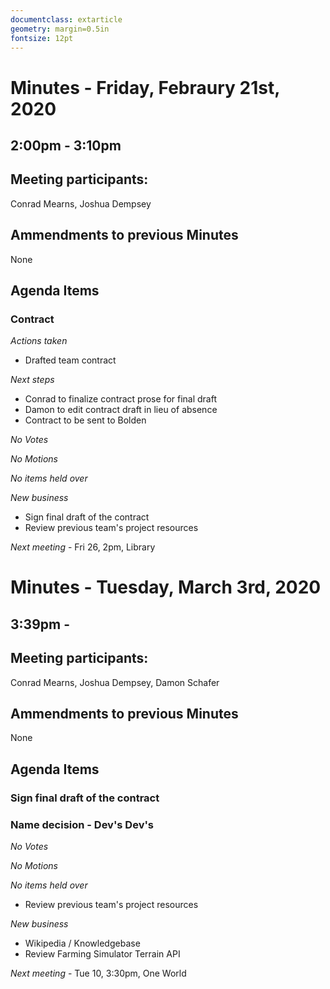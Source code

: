 ```yaml
---
documentclass: extarticle
geometry: margin=0.5in
fontsize: 12pt
---
```


Minutes - Friday, Febraury 21st, 2020
=====================================
2:00pm - 3:10pm
-------------------------------------

## Meeting participants:
Conrad Mearns, Joshua Dempsey


## Ammendments to previous Minutes
None

## Agenda Items

### Contract

*Actions taken*
 - Drafted team contract

*Next steps*

- Conrad to finalize contract prose for final draft
- Damon to edit contract draft in lieu of absence
- Contract to be sent to Bolden

*No Votes*

*No Motions*

*No items held over*

*New business*

- Sign final draft of the contract
- Review previous team's project resources

*Next meeting* - Fri 26, 2pm, Library




Minutes - Tuesday, March 3rd, 2020
=====================================
3:39pm - 
-------------------------------------

## Meeting participants:
Conrad Mearns, Joshua Dempsey, Damon Schafer


## Ammendments to previous Minutes
None

## Agenda Items

### Sign final draft of the contract

### Name decision - Dev's Dev's

*No Votes*

*No Motions*

*No items held over*

- Review previous team's project resources

*New business*

- Wikipedia / Knowledgebase
- Review Farming Simulator Terrain API

*Next meeting* - Tue 10, 3:30pm, One World
